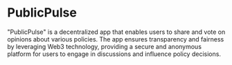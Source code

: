 # PublicPulse
"PublicPulse" is a decentralized app that enables users to share and vote on opinions about various policies. The app ensures transparency and fairness by leveraging Web3 technology, providing a secure and anonymous platform for users to engage in discussions and influence policy decisions.
